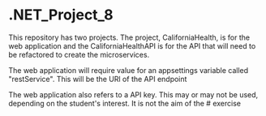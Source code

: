 # .NET_Project_8
This repository has two projects. The project, CaliforniaHealth, is for the web application and the CaliforniaHealthAPI is for the API that will need to be refactored to create the microservices.  

The web application will require value for an appsettings variable called "restService". This will be the URl of the API endpoint

The web application also refers to a API key. This may or may not be used, depending on the student's interest. It is not the aim of the # exercise






